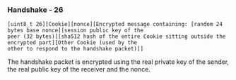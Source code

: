 ### Handshake - 26

    [uint8_t 26][Cookie][nonce][Encrypted message containing: [random 24 bytes base nonce][session public key of the
    peer (32 bytes)][sha512 hash of the entire Cookie sitting outside the encrypted part][Other Cookie (used by the
    other to respond to the handshake packet)]]

The handshake packet is encrypted using the real private key of the sender, the 
real public key of the receiver and the nonce.